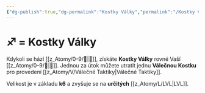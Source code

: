 ```yaml
---
{"dg-publish":true,"dg-permalink":"Kostky Války","permalink":"/Kostky Války/"}
---
```


# ♐ = Kostky Války
Kdykoli se hází [[z_Atomy/0-9/🏁\|🏁]], získáte **Kostky Války** rovné Vaší [[z_Atomy/0-9/📖\|📖]]. Jednou za útok můžete utratit jednu **Válečnou Kostku** pro provedení [[z_Atomy/V/Válečné Taktiky\|Válečné Taktiky]].

Velikost je v základu **k6** a zvyšuje se na **určitých** [[z_Atomy/L/LVL\|LVL]].